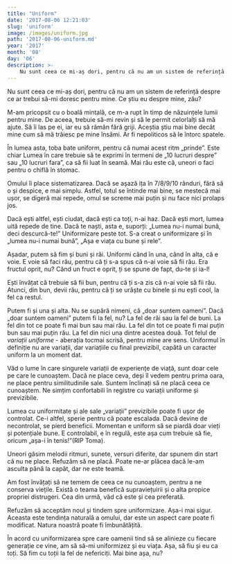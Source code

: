 ```yaml
---
title: "Uniform"
date: '2017-08-06 12:21:03'
slug: 'uniform'
image: /images/uniform.jpg
path: '2017-08-06-uniform.md'
year: '2017'
month: '08'
day: '06'
description: >-
    Nu sunt ceea ce mi-aș dori, pentru că nu am un sistem de referință despre ce ar trebui să-mi doresc pentru mine. Ce știu eu despre mine, zău?M-am pricopsit cu o boală mintală, ce m-a rupt în timp de 
---
```

<div class="kg-card-markdown"><p>Nu sunt ceea ce mi-aș dori, pentru că nu am un sistem de referință despre ce ar trebui să-mi doresc pentru mine. Ce știu eu despre mine, zău?</p>
<p>M-am pricopsit cu o boală mintală, ce m-a rupt în timp de năzuințele lumii pentru mine. De aceea, trebuie să-mi revin și să le permit celorlalți să mă ajute. Să îi las pe ei, iar eu să rămân fără griji. Aceștia știu mai bine decât mine cum să mă trăiesc pe mine însămi. Ar fi nepoliticos să le întorc spatele.</p>
<p>În lumea asta, toba bate uniform, pentru că numai acest ritm „prinde”. Este chiar Lumea în care trebuie să te exprimi în termeni de „10 lucruri despre” sau „10 lucruri fara”, ca să fii luat în seamă. Mai rău este că, uneori o faci pentru o chiflă în stomac.</p>
<p>Omului îi place sistematizarea. Dacă se așază ița în 7/8/9/10 rânduri, fără să o și despice, e mai simplu. Astfel, totul se întinde mai bine, se mestecă mai ușor, se digeră mai repede, omul se screme mai puțin și nu face nici prolaps jos.</p>
<p>Dacă ești altfel, ești ciudat, dacă ești ca toți, n-ai haz. Dacă ești mort, lumea uită repede de tine. Dacă te naști, asta e, suporți: „Lumea nu-i numai bună, deci descurcă-te!” Uniformizare peste tot. S-a creat o uniformizare și în „lumea nu-i numai bună”, „Așa e viața cu bune și rele”.</p>
<p>Așadar, putem să fim și buni și răi. Uniformi când în una, când în alta, că e voie. E voie să faci rău, pentru că ți s-a spus că n-ai voie să fii rău. Era fructul oprit, nu? Când un fruct e oprit, ți se spune de fapt, du-te și ia-l!</p>
<p>Ești învățat că trebuie să fii bun, pentru că ți s-a zis că n-ai voie să fii rău. Atunci, din bun, devii rău, pentru că ți se urăște cu binele și nu ești cool, la fel ca restul.</p>
<p>Putem fi și una și alta. Nu se supără nimeni, că „doar suntem oameni”. Dacă „doar suntem oameni”  putem fi la fel, nu?  La fel de răi sau la fel de buni. La fel din tot ce poate fi mai bun sau mai rău. La fel din tot ce poate fi mai puțin bun sau mai puțin rău. La fel din nici una dintre acestea două. Tot felul de <em>variații uniforme</em> - aberația tocmai scrisă, pentru mine are sens. Uniformul în definiție nu are variații, dar variațiile cu final previzibil, capătă un caracter uniform la un moment dat.</p>
<p>Văd o lume în care singurele variații de experiențe de viață, sunt doar cele pe care le cunoaștem. Dacă ne place ceva, deși îl vedem pentru prima oara, ne place pentru similitudinile sale. Suntem înclinați să ne placă ceea ce cunoaștem. Ne simțim confortabili în registre cu variații uniforme și previzibile.</p>
<p>Lumea cu uniformitate și ale sale „variații” previzibile poate fi ușor de controlat. Ce-i altfel, sperie pentru că poate escalada. Dacă devine de necontrolat, se pierd beneficii. Momentan e uniform să se piardă doar vieți și potențiale bune. E controlabil, e în regulă, este așa cum trebuie să fie, oricum „așa-i în tenis!”(RIP Toma).</p>
<p>Uneori găsim melodii ritmuri, sunete, versuri diferite, dar spunem din start că nu ne place. Refuzăm să ne placă. Poate ne-ar plăcea dacă le-am asculta până la capăt, dar ne este teamă.</p>
<p>Am fost învățați să ne temem de ceea ce nu cunoaștem, pentru a ne conserva viețile. Există o teama benefică supraviețuirii și o alta propice propriei distrugeri. Cea din urmă, văd că este și cea preferată.</p>
<p>Refuzăm să acceptăm noul și tindem spre uniformizare. Așa-i mai sigur. Aceasta este tendința naturală a omului, dar este un aspect care poate fi modificat. Natura noastră poate fi îmbunătățită.</p>
<p>În acord cu uniformizarea spre care oamenii tind să se alinieze cu fiecare generație ce vine, am să să-mi uniformizez și eu viața. Așa, să fiu și eu ca toți. Să fim cu toții la fel de nefericiți. Mai bine așa, nu?</p>
</div>
    